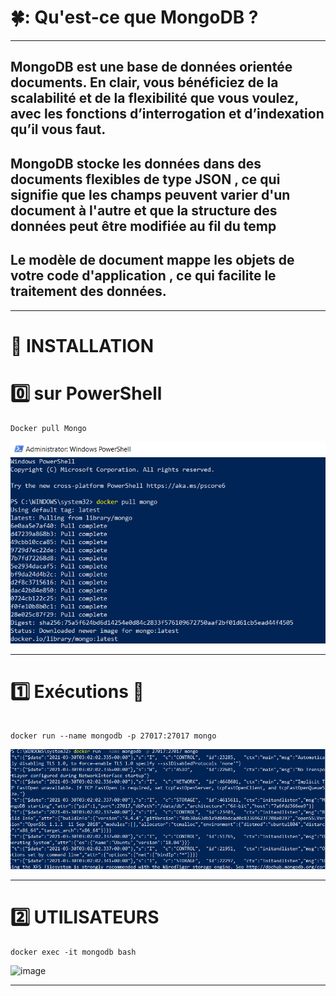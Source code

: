 
# 🍀: Qu'est-ce que MongoDB ?
--------------
## MongoDB est une base de données orientée documents. En clair, vous bénéficiez de la scalabilité et de la flexibilité que vous voulez, avec les fonctions d’interrogation et d’indexation qu’il vous faut.
## MongoDB stocke les données dans des documents flexibles de type JSON , ce qui signifie que les champs peuvent varier d'un document à l'autre et que la structure des données peut être modifiée au fil du temp
## Le modèle de document mappe les objets de votre code d'application , ce qui facilite le traitement des données.
-----------

# :tiger: INSTALLATION 
# :zero: sur PowerShell 
```
Docker pull Mongo
```
![image](Mongos.PNG)

------

# :one: Exécutions :car: 

```

docker run --name mongodb -p 27017:27017 mongo

```
![image](Mongoos.PNG)

--------------
# :two: UTILISATEURS 

```
docker exec -it mongodb bash
````
![image](Mongooos.PNG)

-----------




